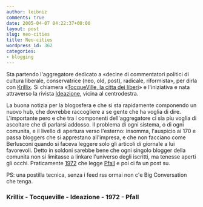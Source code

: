 ```yaml
---
author: leibniz
comments: true
date: 2005-04-07 04:22:37+00:00
layout: post
slug: neo-cities
title: Neo-cities
wordpress_id: 362
categories:
- blogging
---
```


Sta partendo l'aggregatore dedicato a «decine di commentatori politici
di cultura liberale, conservatrice (neo, old, post), radicale,
riformista», per dirla con [Krillix](http://www.ideazione.com/quotidiano/1.politica/2005/2005-04-06_missiroli.htm). Si chiamera «[TocqueVille, la citta dei liberi](http://www.tocque-ville.it/)» e l'iniziativa e nata attraverso la rivista [Ideazione](http://www.ideazione.com/), vicina al centrodestra.  

La buona notizia per la blogosfera e che si sta rapidamente componendo
un nuovo hub, che dovrebbe raccogliere a se gente che ha voglia di
dire. L'importante pero e che tra i componenti dell'aggregatore ci sia
piu voglia di ascoltare che di parlarsi addosso. Il problema di ogni
sistema, o di ogni comunita, e il livello di apertura verso l'esterno:
insomma, l'auspicio ai 170 e passa bloggers che si apprestano
all'impresa, e che non facciano come Berlusconi quando si faceva
leggere solo gli articoli di giornale a lui favorevoli. Detto in
soldoni sarebbe bene che ogni singolo blogger della comunita non si
limitasse a linkare l'universo degli iscritti, ma tenesse aperti gli
occhi. Praticamente [1972](http://1972.splinder.com/) che legge [Pfall](http://www.pfaall.com/) e poi ci fa un post su.  

  

PS: una postilla tecnica, senza i feed rss ormai non c'e Big Conversation che tenga.  



### Krillix - Tocqueville - Ideazione - 1972 - Pfall 
